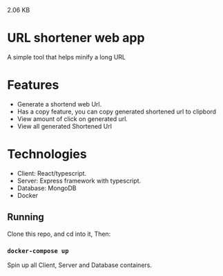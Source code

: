 2.06 KB

# URL shortener web app

A simple tool that helps minify a long URL 

# Features

- Generate a shortend web Url.
- Has a copy feature, you can copy generated shortened url to clipbord
- View amount of click on generated url.
- View all generated Shortened Url

# Technologies

- Client: React/typescript.
- Server: Express framework with typescript.
- Database: MongoDB
- Docker

## Running

Clone this repo, and cd into it, Then:

### `docker-compose up`

Spin up all Client, Server and Database containers.


